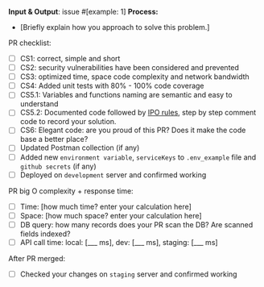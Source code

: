 **Input & Output**: issue #[example: 1]
**Process:**
- [Briefly explain how you approach to solve this problem.]

PR checklist:

- [ ] CS1: correct, simple and short
- [ ] CS2: security vulnerabilities have been considered and prevented
- [ ] CS3: optimized time, space code complexity and network bandwidth
- [ ] CS4: Added unit tests with 80% - 100% code coverage
- [ ] CS5.1: Variables and functions naming are semantic and easy to understand
- [ ] CS5.2: Documented code followed by [IPO rules](https://www.sesvtutorial.com/setting-up-your-study-environment-and-mentality/#input---process---output-ipo), step by step comment code to record your solution.
- [ ] CS6: Elegant code: are you proud of this PR? Does it make the code base a better place?
- [ ] Updated Postman collection (if any)
- [ ] Added new `environment variable`, `serviceKeys` to `.env_example` file and `github secrets` (if any)
- [ ] Deployed on `development` server and confirmed working

PR big O complexity + response time:

- [ ] Time: [how much time? enter your calculation here]
- [ ] Space: [how much space? enter your calculation here]
- [ ] DB query: how many records does your PR scan the DB? Are scanned fields indexed?
- [ ] API call time: local: [___ ms], dev: [___ ms], staging: [___ ms]

After PR merged:

- [ ] Checked your changes on `staging` server and confirmed working